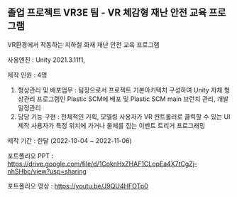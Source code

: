 ## 졸업 프로젝트 VR3E 팀  - VR 체감형 재난 안전 교육 프로그램

VR환경에서 작동하는 지하철 화재 재난 안전 교육 프로그램

사용엔진 : Unity 2021.3.11f1, 

제작 인원 : 4명

1) 형상관리 및 배포업무 : 팀장으로서 프로젝트 기본아키텍처 구성하여 Unity 자체 형상관리 프로그램인 
Plastic SCM에 배포 및 Plastic SCM main 브런치 관리, 개발 일정관리
2) 담당 기능 구현 : 전체적인 기획, 모델링
사용자가 VR 컨트롤러로 클릭할 수 있는 UI 제작
사용자가 특정 위치에 가거나 물체를 집는 이벤트 트리거 프로그래밍

제작 기간 : 한달 (2022-10-04 ~ 2022-11-06)

포트폴리오 PPT : https://drive.google.com/file/d/1CoknHxZHAF1CLopEa4X7tCgZj-nhSHbc/view?usp=sharing

포트폴리오 영상 : https://youtu.be/J9QU4HFOTp0

